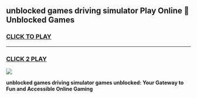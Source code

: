 
## unblocked games driving simulator Play Online 👋 Unblocked Games
<h3>
<a href="https://premium.freeplayer.one?title=unblocked_games_driving_simulator&ref=19F">CLICK TO PLAY</a></h3>
<hr>

<h3>
<a href="https://premium.freeplayer.one?title=unblocked_games_driving_simulator&ref=19F">CLICK 2 PLAY</a>
  
</h3>

<a href="https://premium.freeplayer.one?title=unblocked_games_driving_simulator&ref=19F"><img src="https://clearcache.store/games.png"></a>


**unblocked games driving simulator games unblocked: Your Gateway to Fun and Accessible Online Gaming**
